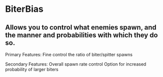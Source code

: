 # BiterBias
Allows you to control what enemies spawn, and the manner and probabilities with which they do so.
-----------------
Primary Features:
Fine control the ratio of biter/spitter spawns

Secondary Features:
Overall spawn rate control
Option for increased probability of larger biters